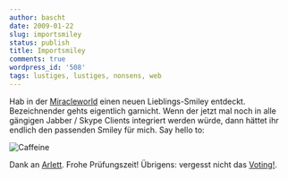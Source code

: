 ```yaml
---
author: bascht
date: 2009-01-22
slug: importsmiley
status: publish
title: Importsmiley
comments: true
wordpress_id: '508'
tags: lustiges, lustiges, nonsens, web
---
```


Hab in der [Miracleworld](http://blog.miracleworld.de/) einen neuen
Lieblings-Smiley entdeckt. Bezeichnender gehts eigentlich garnicht.
Wenn der jetzt mal noch in alle gängigen Jabber / Skype Clients
integriert werden würde, dann hättet ihr endlich den passenden
Smiley für mich. Say hello to:

![Caffeine](/blog/2009-01-22-importsmiley/caffienated.gif)

Dank an
[Arlett](http://www.blog.miracleworld.de/index.php/2009/01/20/ablenkung-vom-pauken/#comments).
Frohe Prüfungszeit! Übrigens: vergesst nicht das
[Voting!](http://www.bascht.com/2009/01/10/moge-der-bessere-gewinnen).


